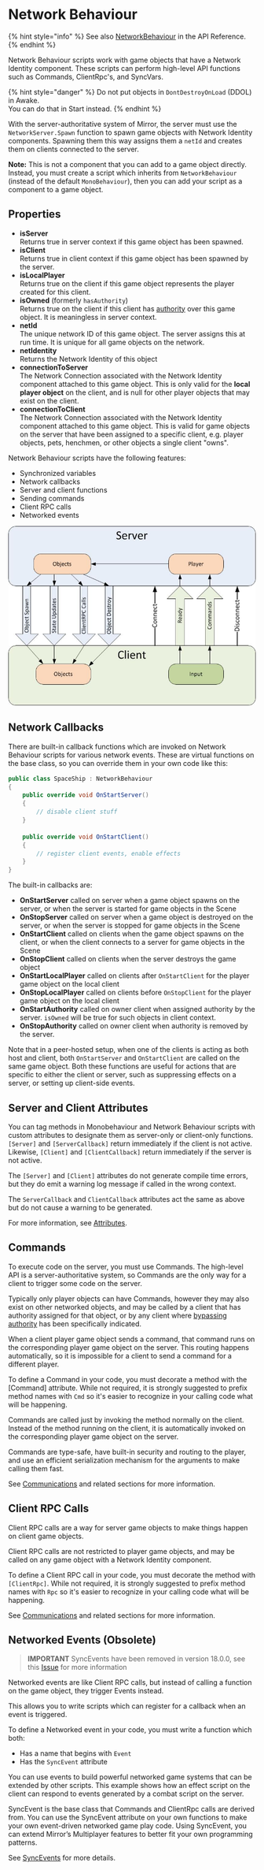 # Network Behaviour

{% hint style="info" %}
See also [NetworkBehaviour](https://mirror-networking.com/docs/api/Mirror.NetworkBehaviour.html) in the API Reference.
{% endhint %}

Network Behaviour scripts work with game objects that have a Network Identity component. These scripts can perform high-level API functions such as Commands, ClientRpc's, and SyncVars.

{% hint style="danger" %}
Do not put objects in `DontDestroyOnLoad` (DDOL) in Awake.\
You can do that in Start instead.
{% endhint %}

With the server-authoritative system of Mirror, the server must use the `NetworkServer.Spawn` function to spawn game objects with Network Identity components. Spawning them this way assigns them a `netId` and creates them on clients connected to the server.

**Note:** This is not a component that you can add to a game object directly. Instead, you must create a script which inherits from `NetworkBehaviour` (instead of the default `MonoBehaviour`), then you can add your script as a component to a game object.

## Properties <a href="#properties" id="properties"></a>

* **isServer**\
  Returns true in server context if this game object has been spawned.
* **isClient**\
  Returns true in client context if this game object has been spawned by the server.
* **isLocalPlayer**\
  Returns true on the client if this game object represents the player created for this client.
* **isOwned** (formerly `hasAuthority`)\
  Returns true on the client if this client has [authority](../guides/authority.md) over this game object. It is meaningless in server context.
* **netId**\
  The unique network ID of this game object. The server assigns this at run time. It is unique for all game objects on the network.
* **netIdentity**\
  Returns the Network Identity of this object
* **connectionToServer**\
  The Network Connection associated with the Network Identity component attached to this game object. This is only valid for the **local player object** on the client, and is null for other player objects that may exist on the client.
* **connectionToClient**\
  The Network Connection associated with the Network Identity component attached to this game object. This is valid for game objects on the server that have been assigned to a specific client, e.g. player objects, pets, henchmen, or other objects a single client "owns".

Network Behaviour scripts have the following features:

* Synchronized variables
* Network callbacks
* Server and client functions
* Sending commands
* Client RPC calls
* Networked events

![](<../../.gitbook/assets/image (6).png>)

## Network Callbacks <a href="#network-callbacks" id="network-callbacks"></a>

There are built-in callback functions which are invoked on Network Behaviour scripts for various network events. These are virtual functions on the base class, so you can override them in your own code like this:

```csharp
public class SpaceShip : NetworkBehaviour
{
    public override void OnStartServer()
    {
        // disable client stuff
    }

    public override void OnStartClient()
    {
        // register client events, enable effects
    }
}
```

The built-in callbacks are:

* **OnStartServer** called on server when a game object spawns on the server, or when the server is started for game objects in the Scene
* **OnStopServer** called on server when a game object is destroyed on the server, or when the server is stopped for game objects in the Scene
* **OnStartClient** called on clients when the game object spawns on the client, or when the client connects to a server for game objects in the Scene
* **OnStopClient** called on clients when the server destroys the game object
* **OnStartLocalPlayer** called on clients after `OnStartClient` for the player game object on the local client
* **OnStopLocalPlayer** called on clients before `OnStopClient` for the player game object on the local client
* **OnStartAuthority** called on owner client when assigned authority by the server. `isOwned` will be true for such objects in client context.
* **OnStopAuthority** called on owner client when authority is removed by the server.

Note that in a peer-hosted setup, when one of the clients is acting as both host and client, both `OnStartServer` and `OnStartClient` are called on the same game object. Both these functions are useful for actions that are specific to either the client or server, such as suppressing effects on a server, or setting up client-side events.

## Server and Client Attributes <a href="#server-and-client-functions" id="server-and-client-functions"></a>

You can tag methods in Monobehaviour and Network Behaviour scripts with custom attributes to designate them as server-only or client-only functions. `[Server]` and `[ServerCallback]` return immediately if the client is not active. Likewise, `[Client]` and `[ClientCallback]` return immediately if the server is not active.

The `[Server]` and `[Client]` attributes do not generate compile time errors, but they do emit a warning log message if called in the wrong context.

The `ServerCallback` and `ClientCallback` attributes act the same as above but do not cause a warning to be generated.

For more information, see [Attributes](../guides/attributes.md).

## Commands <a href="#commands" id="commands"></a>

To execute code on the server, you must use Commands. The high-level API is a server-authoritative system, so Commands are the only way for a client to trigger some code on the server.

Typically only player objects can have Commands, however they may also exist on other networked objects, and may be called by a client that has authority assigned for that object, or by any client where [bypassing authority](../guides/communications/remote-actions.md) has been specifically indicated.

When a client player game object sends a command, that command runs on the corresponding player game object on the server. This routing happens automatically, so it is impossible for a client to send a command for a different player.

To define a Command in your code, you must decorate a method with the \[Command] attribute. While not required, it is strongly suggested to prefix method names with `Cmd` so it's easier to recognize in your calling code what will be happening.

Commands are called just by invoking the method normally on the client. Instead of the method running on the client, it is automatically invoked on the corresponding player game object on the server.

Commands are type-safe, have built-in security and routing to the player, and use an efficient serialization mechanism for the arguments to make calling them fast.

See [Communications](../guides/communications/) and related sections for more information.

## Client RPC Calls <a href="#client-rpc-calls" id="client-rpc-calls"></a>

Client RPC calls are a way for server game objects to make things happen on client game objects.

Client RPC calls are not restricted to player game objects, and may be called on any game object with a Network Identity component.

To define a Client RPC call in your code, you must decorate the method with `[ClientRpc]`. While not required, it is strongly suggested to prefix method names with `Rpc` so it's easier to recognize in your calling code what will be happening.

See [Communications](../guides/communications/) and related sections for more information.

## Networked Events (Obsolete) <a href="#networked-events-obsolete" id="networked-events-obsolete"></a>

> **IMPORTANT** SyncEvents have been removed in version 18.0.0, see this [Issue](https://github.com/vis2k/Mirror/pull/2178) for more information

Networked events are like Client RPC calls, but instead of calling a function on the game object, they trigger Events instead.

This allows you to write scripts which can register for a callback when an event is triggered.

To define a Networked event in your code, you must write a function which both:

* Has a name that begins with `Event`
* Has the `SyncEvent` attribute

You can use events to build powerful networked game systems that can be extended by other scripts. This example shows how an effect script on the client can respond to events generated by a combat script on the server.

SyncEvent is the base class that Commands and ClientRpc calls are derived from. You can use the SyncEvent attribute on your own functions to make your own event-driven networked game play code. Using SyncEvent, you can extend Mirror’s Multiplayer features to better fit your own programming patterns.

See [SyncEvents](../guides/synchronization/syncevent.md) for more details.
